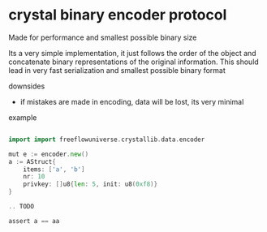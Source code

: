 # crystal binary encoder protocol

Made for performance and smallest possible binary size

Its a very simple implementation, it just follows the order of the object and concatenate binary representations of the original information. This should lead in very fast serialization and smallest possible binary format

downsides

- if mistakes are made in encoding, data will be lost, its very minimal


example

```go

import import freeflowuniverse.crystallib.data.encoder

mut e := encoder.new()
a := AStruct{
    items: ['a', 'b']
    nr: 10
    privkey: []u8{len: 5, init: u8(0xf8)}
}

.. TODO

assert a == aa
```